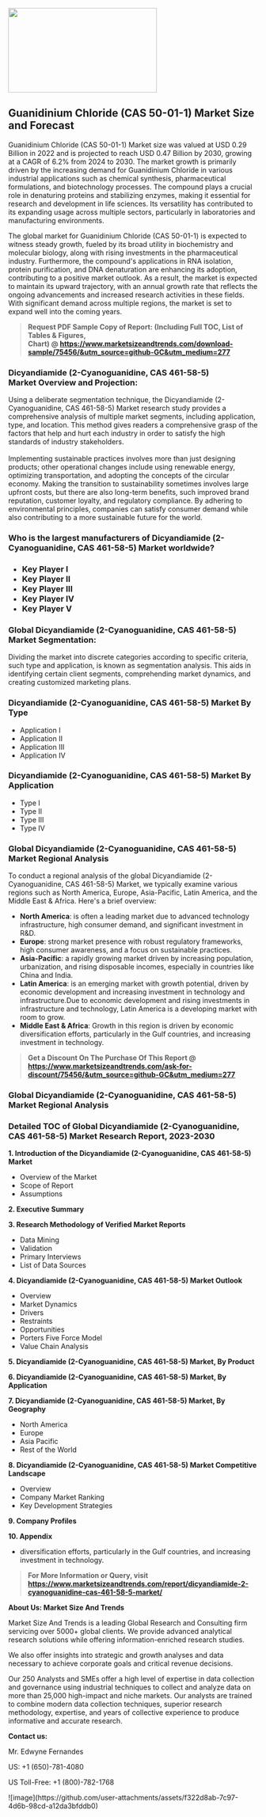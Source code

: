 <p><img class="alignnone size-medium wp-image-20088" src="https://ffe5etoiles.com/wp-content/uploads/2024/12/MST1-300x171.png" alt="" width="300" height="171" /></p><h2>Guanidinium Chloride (CAS 50-01-1) Market Size and Forecast</h2><p>Guanidinium Chloride (CAS 50-01-1) Market size was valued at USD 0.29 Billion in 2022 and is projected to reach USD 0.47 Billion by 2030, growing at a CAGR of 6.2% from 2024 to 2030. The market growth is primarily driven by the increasing demand for Guanidinium Chloride in various industrial applications such as chemical synthesis, pharmaceutical formulations, and biotechnology processes. The compound plays a crucial role in denaturing proteins and stabilizing enzymes, making it essential for research and development in life sciences. Its versatility has contributed to its expanding usage across multiple sectors, particularly in laboratories and manufacturing environments.</p><p>The global market for Guanidinium Chloride (CAS 50-01-1) is expected to witness steady growth, fueled by its broad utility in biochemistry and molecular biology, along with rising investments in the pharmaceutical industry. Furthermore, the compound's applications in RNA isolation, protein purification, and DNA denaturation are enhancing its adoption, contributing to a positive market outlook. As a result, the market is expected to maintain its upward trajectory, with an annual growth rate that reflects the ongoing advancements and increased research activities in these fields. With significant demand across multiple regions, the market is set to expand well into the coming years.</p></p><blockquote id="" class=""><strong>Request PDF Sample Copy of Report: (Including Full TOC, List of Tables &amp; Figures, Chart)&nbsp;@&nbsp;<strong><a href="https://www.marketsizeandtrends.com/download-sample/75456/&utm_source=github-GC&utm_medium=277" target="_blank">https://www.marketsizeandtrends.com/download-sample/75456/&utm_source=github-GC&utm_medium=277</a></strong></strong></blockquote><h3 id="" class="">Dicyandiamide (2-Cyanoguanidine, CAS 461-58-5) Market&nbsp;Overview and Projection:</h3><p id="" class="">Using a deliberate segmentation technique, the Dicyandiamide (2-Cyanoguanidine, CAS 461-58-5) Market research study provides a comprehensive analysis of multiple market segments, including application, type, and location. This method gives readers a comprehensive grasp of the factors that help and hurt each industry in order to satisfy the high standards of industry stakeholders. <br /> <br />Implementing sustainable practices involves more than just designing products; other operational changes include using renewable energy, optimizing transportation, and adopting the concepts of the circular economy. Making the transition to sustainability sometimes involves large upfront costs, but there are also long-term benefits, such improved brand reputation, customer loyalty, and regulatory compliance. By adhering to environmental principles, companies can satisfy consumer demand while also contributing to a more sustainable future for the world.</p><h3 id="" class="">Who is the largest manufacturers of&nbsp;Dicyandiamide (2-Cyanoguanidine, CAS 461-58-5) Market worldwide?</h3><h3 class=""><p><ul><li>Key Player I </li><li> Key Player II </li><li> Key Player III </li><li> Key Player IV </li><li> Key Player V</li></ul></p></h3><h3 id="" class="">Global&nbsp;Dicyandiamide (2-Cyanoguanidine, CAS 461-58-5) Market Segmentation:</h3><p id="" class="">Dividing the market into discrete categories according to specific criteria, such type and application, is known as segmentation analysis. This aids in identifying certain client segments, comprehending market dynamics, and creating customized marketing plans.</p><h3 id="" class="">Dicyandiamide (2-Cyanoguanidine, CAS 461-58-5) Market&nbsp;By Type</h3><p><p><ul><li>Application I </li><li> Application II </li><li> Application III </li><li> Application IV</p></li></ul></p></p><h3 id="" class="">Dicyandiamide (2-Cyanoguanidine, CAS 461-58-5) Market&nbsp;By Application</h3><p class=""><p><ul><li>Type I </li><li> Type II </li><li> Type III </li><li> Type IV</li></ul></p></p><h3 id="" class="">Global Dicyandiamide (2-Cyanoguanidine, CAS 461-58-5) Market Regional Analysis</h3><p id="" class="">To conduct a regional analysis of the global Dicyandiamide (2-Cyanoguanidine, CAS 461-58-5) Market, we typically examine various regions such as North America, Europe, Asia-Pacific, Latin America, and the Middle East &amp; Africa. Here's a brief overview:</p><ul><li><strong>North America</strong>: is often a leading market due to advanced technology infrastructure, high consumer demand, and significant investment in R&amp;D.</li><li><strong>Europe</strong>: strong market presence with robust regulatory frameworks, high consumer awareness, and a focus on sustainable practices.</li><li><strong>Asia-Pacific</strong>: a rapidly growing market driven by increasing population, urbanization, and rising disposable incomes, especially in countries like China and India.</li><li><strong>Latin America</strong>: is an emerging market with growth potential, driven by economic development and increasing investment in technology and infrastructure.Due to economic development and rising investments in infrastructure and technology, Latin America is a developing market with room to grow.</li><li><strong>Middle East &amp; Africa</strong>: Growth in this region is driven by economic diversification efforts, particularly in the Gulf countries, and increasing investment in technology.</li></ul><blockquote id="" class=""><strong>Get a Discount On The Purchase Of This Report @ <strong><a href="https://www.marketsizeandtrends.com/ask-for-discount/75456/&utm_source=github-GC&utm_medium=277" target="_blank">https://www.marketsizeandtrends.com/ask-for-discount/75456/&utm_source=github-GC&utm_medium=277</a></strong></strong></blockquote><h3 id="" class="">Global Dicyandiamide (2-Cyanoguanidine, CAS 461-58-5) Market Regional Analysis</h3><h3 id="" class="">Detailed TOC of Global Dicyandiamide (2-Cyanoguanidine, CAS 461-58-5) Market Research Report, 2023-2030</h3><p id="" class=""><strong>1. Introduction of the Dicyandiamide (2-Cyanoguanidine, CAS 461-58-5) Market</strong></p><ul><li>Overview of the Market</li><li>Scope of Report</li><li>Assumptions</li></ul><p id="" class=""><strong>2. Executive Summary</strong></p><p id="" class=""><strong>3. Research Methodology of Verified Market Reports</strong></p><ul><li>Data Mining</li><li>Validation</li><li>Primary Interviews</li><li>List of Data Sources</li></ul><p id="" class=""><strong>4. Dicyandiamide (2-Cyanoguanidine, CAS 461-58-5) Market Outlook</strong></p><ul><li>Overview</li><li>Market Dynamics</li><li>Drivers</li><li>Restraints</li><li>Opportunities</li><li>Porters Five Force Model</li><li>Value Chain Analysis</li></ul><p id="" class=""><strong>5. Dicyandiamide (2-Cyanoguanidine, CAS 461-58-5) Market, By Product</strong></p><p id="" class=""><strong>6. Dicyandiamide (2-Cyanoguanidine, CAS 461-58-5) Market, By Application</strong></p><p id="" class=""><strong>7. Dicyandiamide (2-Cyanoguanidine, CAS 461-58-5) Market, By Geography</strong></p><ul><li>North America</li><li>Europe</li><li>Asia Pacific</li><li>Rest of the World</li></ul><p id="" class=""><strong>8. Dicyandiamide (2-Cyanoguanidine, CAS 461-58-5) Market Competitive Landscape</strong></p><ul><li>Overview</li><li>Company Market Ranking</li><li>Key Development Strategies</li></ul><p id="" class=""><strong>9. Company Profiles</strong></p><p id="" class=""><strong>10. Appendix</strong></p><ul><li>diversification efforts, particularly in the Gulf countries, and increasing investment in technology.</li></ul><blockquote id="" class=""><strong>For More Information or Query, visit <strong><strong><a href="https://www.marketsizeandtrends.com/report/dicyandiamide-2-cyanoguanidine-cas-461-58-5-market/" target="_blank">https://www.marketsizeandtrends.com/report/dicyandiamide-2-cyanoguanidine-cas-461-58-5-market/</a></strong></strong></strong></blockquote><p id="" class=""><strong>About Us: Market Size And Trends</strong></p><p id="" class="">Market Size And Trends is a leading Global Research and Consulting firm servicing over 5000+ global clients. We provide advanced analytical research solutions while offering information-enriched research studies.</p><p id="" class="">We also offer insights into strategic and growth analyses and data necessary to achieve corporate goals and critical revenue decisions.</p><p id="" class="">Our 250 Analysts and SMEs offer a high level of expertise in data collection and governance using industrial techniques to collect and analyze data on more than 25,000 high-impact and niche markets. Our analysts are trained to combine modern data collection techniques, superior research methodology, expertise, and years of collective experience to produce informative and accurate research.</p><p id="" class=""><strong>Contact us:</strong></p><p id="" class="">Mr. Edwyne Fernandes</p><p id="" class="">US: +1 (650)-781-4080</p><p id="" class="">US Toll-Free: +1 (800)-782-1768</p>
![image](https://github.com/user-attachments/assets/f322d8ab-7c97-4d6b-98cd-a12da3bfddb0)

